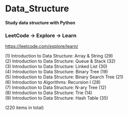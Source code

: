 # Data_Structure
#### Study data structure with Python

### LeetCode -> Explore -> Learn

https://leetcode.com/explore/learn/

(1)	Introduction to Data Structure: Array & String (29)     
(2)	Introduction to Data Structure: Queue & Stack (32)    
(3)	Introduction to Data Structure: Linked List (30)     
(4)	Introduction to Data Structure: Binary Tree (19)     
(5)	Introduction to Data Structure: Binary Search Tree (21)    
(6)	Introduction to Algorithms: Recursion I (28)   
(7)	Introduction to Data Structure: N-ary Tree (12)   
(8)	Introduction to Data Structure: Trie (14)    
(9)	Introduction to Data Structure: Hash Table (35)

(220 items in total)
